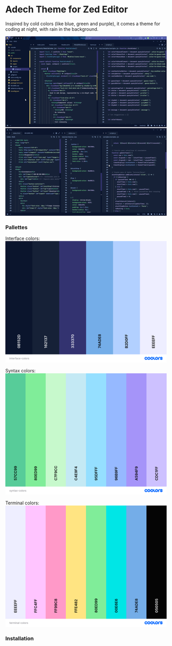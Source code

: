 # Adech Theme for Zed Editor

Inspired by cold colors (like blue, green and purple), it comes a theme for coding at night, with rain in the background.

![Screenshot](images/screenshot-1.png)
![Screenshot](images/screenshot-2.png)

### Pallettes
Interface colors:
![Screenshot](images/interface-colors.png)

Syntax colors:
![Screenshot](images/syntax-colors.png)

Terminal colors:
![Screenshot](images/terminal-colors.png)

### Installation
